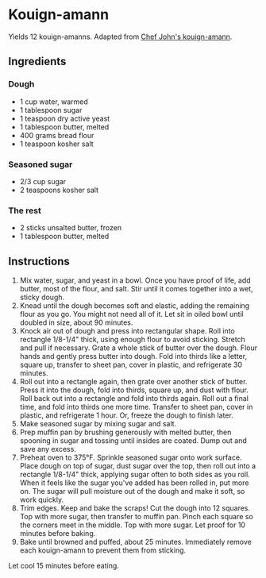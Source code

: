 # Kouign-amann

Yields 12 kouign-amanns. Adapted from [Chef John's kouign-amann](https://foodwishes.blogspot.com/2019/03/kouign-amann-yas-queen.html).

## Ingredients

### Dough

- 1 cup water, warmed
- 1 tablespoon sugar
- 1 teaspoon dry active yeast
- 1 tablespoon butter, melted
- 400 grams bread flour
- 1 teaspoon kosher salt

### Seasoned sugar

- 2/3 cup sugar
- 2 teaspoons kosher salt

### The rest

- 2 sticks unsalted butter, frozen
- 1 tablespoon butter, melted

## Instructions

1. Mix water, sugar, and yeast in a bowl. Once you have proof of life, add butter, most of the flour, and salt. Stir until it comes together into a wet, sticky dough.
2. Knead until the dough becomes soft and elastic, adding the remaining flour as you go. You might not need all of it. Let sit in oiled bowl until doubled in size, about 90 minutes.
3. Knock air out of dough and press into rectangular shape. Roll into rectangle 1/8-1/4" thick, using enough flour to avoid sticking. Stretch and pull if necessary. Grate a whole stick of butter over the dough. Flour hands and gently press butter into dough. Fold into thirds like a letter, square up, transfer to sheet pan, cover in plastic, and refrigerate 30 minutes.
4. Roll out into a rectangle again, then grate over another stick of butter. Press it into the dough, fold into thirds, square up, and dust with flour. Roll back out into a rectangle and fold into thirds again. Roll out a final time, and fold into thirds one more time. Transfer to sheet pan, cover in plastic, and refrigerate 1 hour. Or, freeze the dough to finish later.
5. Make seasoned sugar by mixing sugar and salt.
6. Prep muffin pan by brushing generously with melted butter, then spooning in sugar and tossing until insides are coated. Dump out and save any excess.
7. Preheat oven to 375&deg;F. Sprinkle seasoned sugar onto work surface. Place dough on top of sugar, dust sugar over the top, then roll out into a rectangle 1/8-1/4" thick, applying sugar often to both sides as you roll. When it feels like the sugar you've added has been rolled in, put more on. The sugar will pull moisture out of the dough and make it soft, so work quickly.
8. Trim edges. Keep and bake the scraps! Cut the dough into 12 squares. Top with more sugar, then transfer to muffin pan. Pinch each square so the corners meet in the middle. Top with more sugar. Let proof for 10 minutes before baking.
9. Bake until browned and puffed, about 25 minutes. Immediately remove each kouign-amann to prevent them from sticking.

Let cool 15 minutes before eating.
